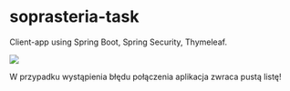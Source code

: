 # soprasteria-task
Client-app using Spring Boot, Spring Security, Thymeleaf.

![](https://ibb.co/g7udDy)

W przypadku wystąpienia błędu połączenia aplikacja zwraca pustą listę!
